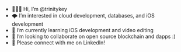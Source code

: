 - 👩🏻‍💻 Hi, I’m @trinitykey
- 🌩 I’m interested in cloud development, databases, and iOS development
- 🌱 I’m currently learning iOS development and video editing
- 🍧 I’m looking to collaborate on open source blockchain and dapps :)
- 💌 Please connect with me on LinkedIn!

<!---
trinitykey/trinitykey is a ✨ special ✨ repository because its `README.md` (this file) appears on your GitHub profile.
You can click the Preview link to take a look at your changes.
--->
